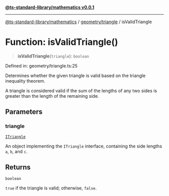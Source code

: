 [**@ts-standard-library/mathematics v0.0.1**](../../../README.md)

***

[@ts-standard-library/mathematics](../../../README.md) / [geometry/triangle](../README.md) / isValidTriangle

# Function: isValidTriangle()

> **isValidTriangle**(`triangle`): `boolean`

Defined in: geometry/triangle.ts:25

Determines whether the given triangle is valid based on the triangle inequality theorem.

A triangle is considered valid if the sum of the lengths of any two sides
is greater than the length of the remaining side.

## Parameters

### triangle

[`ITriangle`](../interfaces/ITriangle.md)

An object implementing the `ITriangle` interface, containing the side lengths `a`, `b`, and `c`.

## Returns

`boolean`

`true` if the triangle is valid; otherwise, `false`.
